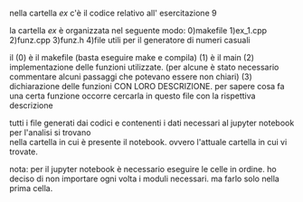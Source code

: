nella cartella *ex* c'è il codice relativo all' esercitazione 9  

la cartella *ex* è organizzata nel seguente modo:
0)makefile
1)ex\_1.cpp
2)funz.cpp
3)funz.h
4)file utili per il generatore di numeri casuali

il (0) è il makefile (basta eseguire make e compila)
(1) è il main
(2) implementazione delle funzioni utilizzate. (per alcune è stato 
 necessario commentare alcuni passaggi che potevano essere non chiari)
(3) dichiarazione delle funzioni CON LORO DESCRIZIONE. per sapere cosa fa una
certa funzione occorre cercarla in questo file con la rispettiva descrizione

tutti i file generati dai codici e contenenti i dati necessari
al jupyter notebook per l'analisi si trovano  
nella cartella in cui è presente il notebook.
ovvero l'attuale cartella in cui vi trovate. 

nota: per il jupyter notebook è necessario eseguire le celle in ordine.
ho deciso di non importare ogni volta i moduli necessari. ma farlo solo nella
prima cella.

